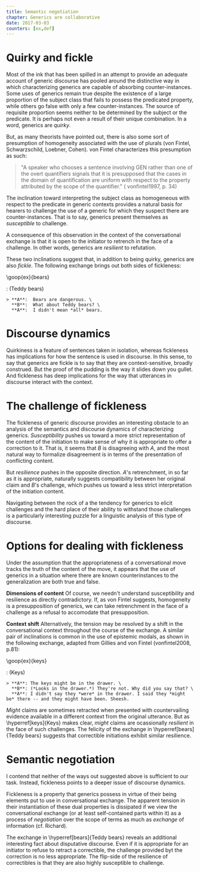 ```yaml
---
title: Semantic negotiation
chapter: Generics are collaborative
date: 2017-03-03
counters: [ex,def]
---
```


# Quirky and fickle

Most of the ink that has been spilled in an attempt to provide an adequate account of generic discourse has pooled around the distinctive way in which characterizing generics are capable of absorbing counter-instances. Some uses of generics remain true despite the existence of a large proportion of the subject class that fails to possess the predicated property, while others go false with only a few counter-instances. The source of requisite proportion seems neither to be determined by the subject or the predicate. It is perhaps not even a result of their unique combination. In a word, generics are *quirky*.

But, as many theorists have pointed out, there is also some sort of presumption of homogeneity associated with the use of plurals (von Fintel, Schwarzschild, Loebner, Cohen). von Fintel characterizes this presumption as such:

> "A speaker who chooses a sentence involving GEN rather than one of the overt quantifiers signals that it is presupposed that the cases in the domain of quantification are uniform with respect to the property attributed by the scope of the quantifier." ( vonfintel1997, p. 34)

The inclination toward interpreting the subject class as homogeneous with respect to the predicate in generic contexts provides a natural basis for hearers to challenge the use of a generic for which they suspect there are counter-instances. That is to say, generics present themselves as *susceptible* to challenge.

A consequence of this observation in the context of the conversational exchange is that it is open to the initiator to retrench in the face of a challenge. In other words, generics are *resilient* to refutation.

These two inclinations suggest that, in addition to being quirky, generics are also *fickle*. The following exchange brings out both sides of fickleness:

\goop{ex}{bears}

: (Teddy bears)

    > **A**:  Bears are dangerous. \
      **B**:  What about Teddy bears? \
      **A**:  I didn't mean *all* bears.

# Discourse dynamics

Quirkiness is a feature of sentences taken in isolation, whereas fickleness has implications for how the sentence is used in discourse. In this sense, to say that generics are fickle is to say that they are context-sensitive, broadly construed. But the proof of the pudding is the way it slides down you gullet. And fickleness has deep implications for the way that utterances in discourse interact with the context.

# The challenge of fickleness

The fickleness of generic discourse provides an interesting obstacle to an analysis of the semantics and discourse dynamics of characterizing generics. *Susceptibility* pushes us toward a more strict representation of the content of the initiation to make sense of why it is appropriate to offer a correction to it. That is, it seems that *B* is disagreeing with *A*, and the most natural way to formalize disagreement is in terms of the presentation of conflicting content.

But *resilience* pushes in the opposite direction. *A*'s retrenchment, in so far as it is appropriate, naturally suggests compatibility between her original claim and *B*'s challenge, which pushes us toward a less strict interpretation of the initiation content.

Navigating between the rock of a the tendency for generics to elicit challenges and the hard place of their ability to withstand those challenges is a particularly interesting puzzle for a linguistic analysis of this type of discourse.

# Options for dealing with fickleness

Under the assumption that the appropriateness of a conversational move tracks the truth of the content of the move, it appears that the use of generics in a situation where there are known counterinstances to the generalization are both true and false.

**Dimensions of content** Of course, we needn't understand susceptibility and resilience as directly contradictory. If, as von Fintel suggests, homogeneity is a presupposition of generics, we can take retrenchment in the face of a challenge as a refusal to accomodate that presupposition.

**Context shift** Alternatively, the tension may be resolved by a shift in the conversational context throughout the course of the exchange. A similar pair of inclinations is common in the use of epistemic modals, as shown in the following exchange, adapted from Gillies and von Fintel (vonfintel2008, p.81):

\goop{ex}{keys}

: (Keys)

    > **A**: The keys might be in the drawer. \
      **B**: (*Looks in the drawer.*) They're not. Why did you say that? \
      **A**: I didn't say they *were* in the drawer. I said they *might be* there -- and they might have been. Sheesh.

*Might* claims are sometimes retracted when presented with countervailing evidence available in a different context from the original utterance. But as \hyperref[keys]{Keys} makes clear, *might* claims are ocassionally *resilient* in the face of such challenges. The felicity of the exchange in \hyperref[bears]{Teddy bears} suggests that correctible initiations exhibit similar resilience.

# Semantic negotiation

I contend that neither of the ways out suggested above is sufficient to our task. Instead, fickleness points to a deeper issue of discourse dynamics.

Fickleness is a property that generics possess in virtue of their being elements put to use in conversational exchange. The apparent tension in their instantiation of these dual properties is dissipated if we view the conversational exchange (or at least self-contained parts within it) as a process of *negotiation* over the scope of terms as much as *exchange* of information (cf. Richard).

The exchange in \hyperref[bears]{Teddy bears} reveals an additional interesting fact about disputative discourse. Even if it is appropriate for an initiator to refuse to retract a correctible, the challenge provided byt the correction is no less appropriate. The flip-side of the resilience of correctibles is that they are also highly susceptible to challenge.
